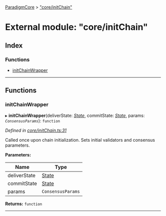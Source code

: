 [ParadigmCore](../README.md) > ["core/initChain"](../modules/_core_initchain_.md)

# External module: "core/initChain"

## Index

### Functions

* [initChainWrapper](_core_initchain_.md#initchainwrapper)

---

## Functions

<a id="initchainwrapper"></a>

###  initChainWrapper

▸ **initChainWrapper**(deliverState: *[State](../classes/_state_state_.state.md)*, commitState: *[State](../classes/_state_state_.state.md)*, params: *`ConsensusParams`*): `function`

*Defined in [core/initChain.ts:31](https://github.com/paradigmfoundation/paradigmcore/blob/f3a8acd/src/core/initChain.ts#L31)*

Called once upon chain initialization. Sets initial validators and consensus parameters.

**Parameters:**

| Name | Type |
| ------ | ------ |
| deliverState | [State](../classes/_state_state_.state.md) |
| commitState | [State](../classes/_state_state_.state.md) |
| params | `ConsensusParams` |

**Returns:** `function`

___

